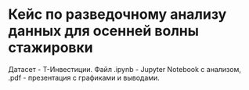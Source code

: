 # Кейс по разведочному анализу данных для осенней волны стажировки
Датасет - Т-Инвестиции. Файл .ipynb - Jupyter Notebook с анализом, .pdf - презентация с графиками и выводами.
